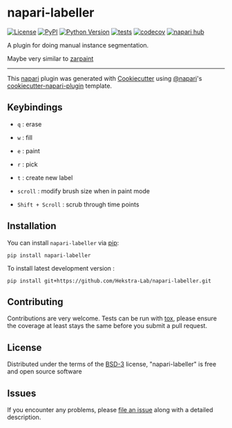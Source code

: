 # napari-labeller

[![License](https://img.shields.io/pypi/l/napari-labeller.svg?color=green)](https://github.com/Hekstra-Lab/napari-labeller/raw/main/LICENSE)
[![PyPI](https://img.shields.io/pypi/v/napari-labeller.svg?color=green)](https://pypi.org/project/napari-labeller)
[![Python Version](https://img.shields.io/pypi/pyversions/napari-labeller.svg?color=green)](https://python.org)
[![tests](https://github.com/Hekstra-Lab/napari-labeller/workflows/tests/badge.svg)](https://github.com/Hekstra-Lab/napari-labeller/actions)
[![codecov](https://codecov.io/gh/Hekstra-Lab/napari-labeller/branch/main/graph/badge.svg)](https://codecov.io/gh/Hekstra-Lab/napari-labeller)
[![napari hub](https://img.shields.io/endpoint?url=https://api.napari-hub.org/shields/napari-labeller)](https://napari-hub.org/plugins/napari-labeller)

A plugin for doing manual instance segmentation.

Maybe very similar to [zarpaint](https://github.com/jni/zarpaint)

----------------------------------

This [napari] plugin was generated with [Cookiecutter] using [@napari]'s [cookiecutter-napari-plugin] template.

<!--
Don't miss the full getting started guide to set up your new package:
https://github.com/napari/cookiecutter-napari-plugin#getting-started

and review the napari docs for plugin developers:
https://napari.org/docs/plugins/index.html
-->

## Keybindings
- `q` : erase
- `w` : fill
- `e` : paint
- `r` : pick
- `t` : create new label

- `scroll` : modify brush size when in paint mode
- `Shift + Scroll` : scrub through time points

## Installation

You can install `napari-labeller` via [pip]:

    pip install napari-labeller



To install latest development version :

    pip install git+https://github.com/Hekstra-Lab/napari-labeller.git


## Contributing

Contributions are very welcome. Tests can be run with [tox], please ensure
the coverage at least stays the same before you submit a pull request.

## License

Distributed under the terms of the [BSD-3] license,
"napari-labeller" is free and open source software

## Issues

If you encounter any problems, please [file an issue] along with a detailed description.

[napari]: https://github.com/napari/napari
[Cookiecutter]: https://github.com/audreyr/cookiecutter
[@napari]: https://github.com/napari
[MIT]: http://opensource.org/licenses/MIT
[BSD-3]: http://opensource.org/licenses/BSD-3-Clause
[GNU GPL v3.0]: http://www.gnu.org/licenses/gpl-3.0.txt
[GNU LGPL v3.0]: http://www.gnu.org/licenses/lgpl-3.0.txt
[Apache Software License 2.0]: http://www.apache.org/licenses/LICENSE-2.0
[Mozilla Public License 2.0]: https://www.mozilla.org/media/MPL/2.0/index.txt
[cookiecutter-napari-plugin]: https://github.com/napari/cookiecutter-napari-plugin

[file an issue]: https://github.com/Hekstra-Lab/napari-labeller/issues

[napari]: https://github.com/napari/napari
[tox]: https://tox.readthedocs.io/en/latest/
[pip]: https://pypi.org/project/pip/
[PyPI]: https://pypi.org/
